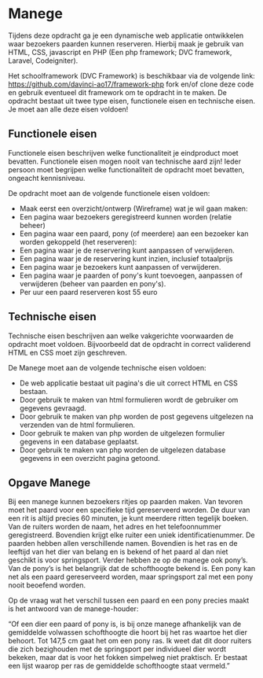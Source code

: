 # Manege

Tijdens deze opdracht ga je een dynamische web applicatie ontwikkelen waar bezoekers paarden kunnen reserveren.
Hierbij maak je gebruik van HTML, CSS, javascript en PHP (Een php framework; DVC framework, Laravel, Codeigniter).

Het schoolframework (DVC Framework) is beschikbaar via de volgende link: https://github.com/davinci-ao17/framework-php 
fork en/of clone deze code en gebruik eventueel dit framework om te opdracht in te maken.
De opdracht bestaat uit twee type eisen, functionele eisen en technische eisen. Je moet aan alle deze eisen voldoen!

## Functionele eisen

Functionele eisen beschrijven welke functionaliteit je eindproduct moet bevatten. Functionele eisen mogen nooit van technische aard zijn! Ieder persoon moet begrijpen welke functionaliteit de opdracht moet bevatten, ongeacht kennisniveau.

De opdracht moet aan de volgende functionele eisen voldoen:

* Maak eerst een overzicht/ontwerp (Wireframe) wat je wil gaan maken:
* Een pagina waar bezoekers geregistreerd kunnen worden (relatie beheer)
* Een pagina waar een paard, pony (of meerdere) aan een bezoeker kan worden gekoppeld (het reserveren):
* Een pagina waar je de reservering kunt aanpassen of verwijderen.
* Een pagina waar je de reservering kunt inzien, inclusief totaalprijs
* Een pagina waar je bezoekers kunt aanpassen of verwijderen.
* Een pagina waar je paarden of pony's kunt toevoegen, aanpassen of verwijderen (beheer van paarden en pony's).
* Per uur een paard reserveren kost 55 euro
## Technische eisen

Technische eisen beschrijven aan welke vakgerichte voorwaarden de opdracht moet voldoen. Bijvoorbeeld dat de opdracht in correct validerend HTML en CSS moet zijn geschreven.

De Manege moet aan de volgende technische eisen voldoen:

* De web applicatie bestaat uit pagina's die uit correct HTML en CSS bestaan.
* Door gebruik te maken van html formulieren wordt de gebruiker om gegevens gevraagd.
* Door gebruik te maken van php worden de post gegevens uitgelezen na verzenden van de html formulieren.
* Door gebruik te maken van php worden de uitgelezen formulier gegevens in een database geplaatst.
* Door gebruik te maken van php worden de uitgelezen database gegevens in een overzicht pagina getoond.
## Opgave Manege
Bij een manege kunnen bezoekers ritjes op paarden maken. Van tevoren moet het paard voor een specifieke tijd gereserveerd worden. De duur van een rit is altijd precies 60 minuten, je kunt meerdere ritten tegelijk boeken. Van de ruiters worden de naam, het adres en het telefoonnummer geregistreerd. Bovendien krijgt elke ruiter een uniek identificatienummer. De paarden hebben allen verschillende namen. Bovendien is het ras en de leeftijd van het dier van belang en is bekend of het paard al dan niet geschikt is voor springsport. Verder hebben ze op de manege ook pony’s. Van de pony’s is het belangrijk dat de schofthoogte bekend is. Een pony kan net als een paard gereserveerd worden, maar springsport zal met een pony nooit beoefend worden.

Op de vraag wat het verschil tussen een paard en een pony precies maakt is het antwoord van de manege-houder:

“Of een dier een paard of pony is, is bij onze manege afhankelijk van de gemiddelde volwassen schofthoogte die hoort bij het ras waartoe het dier behoort. Tot 147,5 cm gaat het om een pony ras. Ik weet dat dit door ruiters die zich bezighouden met de springsport per individueel dier wordt bekeken, maar dat is voor het fokken simpelweg niet praktisch. Er bestaat een lijst waarop per ras de gemiddelde schofthoogte staat vermeld.”
